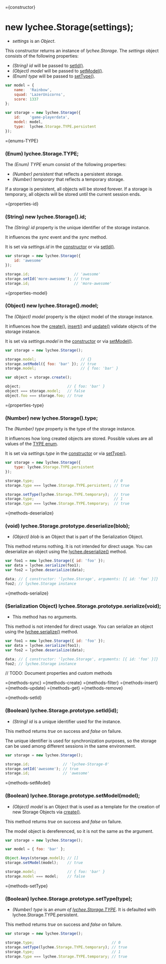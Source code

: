 
={constructor}

# new lychee.Storage(settings);

- *settings* is an *Object*.

This constructor returns an instance of *lychee.Storage*.
The *settings* object consists of the following properties:

- *(String) id* will be passed to [setId()](#methods-setId).
- *(Object) model* will be passed to [setModel()](#methods-setModel).
- *(Enum) type* will be passed to [setType()](#methods-setType).

```javascript
var model = {
	name:  'Rainbow',
	squad: 'LazerUnicorns',
	score: 1337
};

var storage = new lychee.Storage({
	id:    'game-playerdata',
	model: model,
	type:  lychee.Storage.TYPE.persistent
});
```



={enums-TYPE}

### (Enum) lychee.Storage.TYPE;

The *(Enum) TYPE* enum consist of the following properties:

- *(Number) persistent* that reflects a persistent storage.
- *(Number) temporary* that reflects a temporary storage.

If a storage is persistent, all objects will be stored forever.
If a storage is temporary, all objects will be stored until the
current session ends.



={properties-id}

### (String) new lychee.Storage().id;

The *(String) id* property is the unique identifier
of the storage instance.

It influences the *sync* event and the *sync* method.

It is set via *settings.id* in the [constructor](#constructor)
or via [setId()](#methods-setId).

```javascript
var storage = new lychee.Storage({
	id: 'awesome'
});

storage.id;                    // 'awesome'
storage.setId('more-awesome'); // true
storage.id;                    // 'more-awesome'
```



={properties-model}

### (Object) new lychee.Storage().model;

The *(Object) model* property is the object model
of the storage instance.

It influences how the [create()](#methods-create),
[insert()](#methods-insert) and [update()](#methods-update)
validate objects of the storage instance.

It is set via *settings.model* in the [constructor](#constructor)
or via [setModel()](#methods-setModel).

```javascript
var storage = new lychee.Storage();

storage.model;                    // {}
storage.setModel({ foo: 'bar' }); // true
storage.model;                    // { foo: 'bar' }

var object = storage.create();

object;                     // { foo: 'bar' }
object === storage.model;   // false
object.foo === storage.foo; // true
```



={properties-type}

### (Number) new lychee.Storage().type;

The *(Number) type* property is the type
of the storage instance.

It influences how long created objects are stored.
Possible values are all values of the [TYPE enum](#enums-TYPE).

It is set via *settings.type* in the [constructor](#constructor)
or via [setType()](#methods-setType).

```javascript
var storage = new lychee.Storage({
	type: lychee.Storage.TYPE.persistent
});

storage.type;                                    // 0
storage.type === lychee.Storage.TYPE.persistent; // true

storage.setType(lychee.Storage.TYPE.temporary);  // true
storage.type;                                    // 1
storage.type === lychee.Storage.TYPE.temporary;  // true
```



={methods-deserialize}

### (void) lychee.Storage.prototype.deserialize(blob);

- *(Object) blob* is an Object that is part of the Serialization Object.

This method returns nothing.
It is not intended for direct usage. You can deserialize an
object using the [lychee.deserialize()](lychee#methods-deserialize) method.

```javascript
var foo1 = new lychee.Storage({ id: 'foo' });
var data = lychee.serialize(foo1);
var foo2 = lychee.deserialize(data);

data; // { constructor: 'lychee.Storage', arguments: [{ id: 'foo' }]}
foo2; // lychee.Storage instance
```



={methods-serialize}

### (Serialization Object) lychee.Storage.prototype.serialize(void);

- This method has no arguments.

This method is not intended for direct usage. You can serialize an
object using the [lychee.serialize()](lychee#methods-serialize) method.

```javascript
var foo1 = new lychee.Storage({ id: 'foo' });
var data = lychee.serialize(foo1);
var foo2 = lychee.deserialize(data);

data; // { constructor: 'lychee.Storage', arguments: [{ id: 'foo' }]}
foo2; // lychee.Storage instance
```



// TODO: Document properties and custom methods

={methods-sync}
={methods-create}
={methods-filter}
={methods-insert}
={methods-update}
={methods-get}
={methods-remove}



={methods-setId}

### (Boolean) lychee.Storage.prototype.setId(id);

- *(String) id* is a unique identifier used for the instance.

This method returns *true* on success and *false* on failure.

The unique identifier is used for synchronization purposes,
so the storage can be used among different sessions in the
same environment.

```javascript
var storage = new lychee.Storage();

storage.id;               // 'lychee-Storage-0'
storage.setId('awesome'); // true
storage.id;               // 'awesome'
```



={methods-setModel}

### (Boolean) lychee.Storage.prototype.setModel(model);

- *(Object) model* is an Object that is used as a template for the
creation of new Storage Objects via [create()](#methods-create).

This method returns *true* on success and *false* on failure.

The model object is dereferenced, so it is not the same as the argument.

```javascript
var storage = new lychee.Storage();

var model = { foo: 'bar' };

Object.keys(storage.model); // []
storage.setModel(model);    // true

storage.model;              // { foo: 'bar' }
storage.model === model;    // false
```



={methods-setType}

### (Boolean) lychee.Storage.prototype.setType(type);

- *(Number) type* is an *enum of [lychee.Storage.TYPE](#enums-TYPE)*.
It is defaulted with lychee.Storage.TYPE.persistent.

This method returns *true* on success and *false* on failure.

```javascript
var storage = new lychee.Storage();

storage.type;                                   // 0
storage.setType(lychee.Storage.TYPE.temporary); // true
storage.type;                                   // 1
storage.type === lychee.Storage.TYPE.temporary; // true
```

